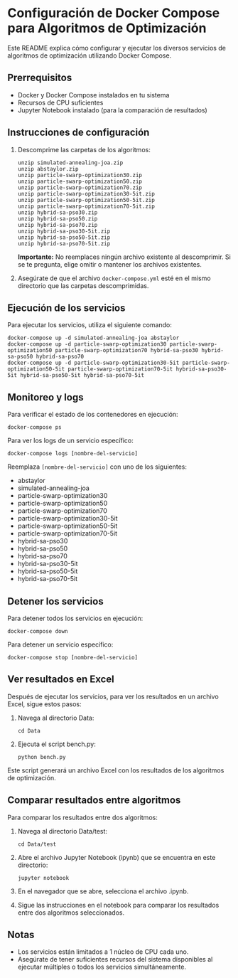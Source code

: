 # Configuración de Docker Compose para Algoritmos de Optimización

Este README explica cómo configurar y ejecutar los diversos servicios de algoritmos de optimización utilizando Docker Compose.

## Prerrequisitos

- Docker y Docker Compose instalados en tu sistema
- Recursos de CPU suficientes
- Jupyter Notebook instalado (para la comparación de resultados)

## Instrucciones de configuración

1. Descomprime las carpetas de los algoritmos:

   ```
   unzip simulated-annealing-joa.zip
   unzip abstaylor.zip
   unzip particle-swarp-optimization30.zip
   unzip particle-swarp-optimization50.zip
   unzip particle-swarp-optimization70.zip
   unzip particle-swarp-optimization30-5it.zip
   unzip particle-swarp-optimization50-5it.zip
   unzip particle-swarp-optimization70-5it.zip
   unzip hybrid-sa-pso30.zip
   unzip hybrid-sa-pso50.zip
   unzip hybrid-sa-pso70.zip
   unzip hybrid-sa-pso30-5it.zip
   unzip hybrid-sa-pso50-5it.zip
   unzip hybrid-sa-pso70-5it.zip
   ```

   **Importante:** No reemplaces ningún archivo existente al descomprimir. Si se te pregunta, elige omitir o mantener los archivos existentes.

2. Asegúrate de que el archivo `docker-compose.yml` esté en el mismo directorio que las carpetas descomprimidas.

## Ejecución de los servicios


Para ejecutar los servicios, utiliza el siguiente comando:

```
docker-compose up -d simulated-annealing-joa abstaylor
docker-compose up -d particle-swarp-optimization30 particle-swarp-optimization50 particle-swarp-optimization70 hybrid-sa-pso30 hybrid-sa-pso50 hybrid-sa-pso70 
docker-compose up -d particle-swarp-optimization30-5it particle-swarp-optimization50-5it particle-swarp-optimization70-5it hybrid-sa-pso30-5it hybrid-sa-pso50-5it hybrid-sa-pso70-5it
```

## Monitoreo y logs

Para verificar el estado de los contenedores en ejecución:

```
docker-compose ps
```

Para ver los logs de un servicio específico:

```
docker-compose logs [nombre-del-servicio]
```

Reemplaza `[nombre-del-servicio]` con uno de los siguientes:

- abstaylor
- simulated-annealing-joa
- particle-swarp-optimization30
- particle-swarp-optimization50
- particle-swarp-optimization70
- particle-swarp-optimization30-5it
- particle-swarp-optimization50-5it
- particle-swarp-optimization70-5it
- hybrid-sa-pso30
- hybrid-sa-pso50
- hybrid-sa-pso70
- hybrid-sa-pso30-5it
- hybrid-sa-pso50-5it
- hybrid-sa-pso70-5it

## Detener los servicios

Para detener todos los servicios en ejecución:

```
docker-compose down
```

Para detener un servicio específico:

```
docker-compose stop [nombre-del-servicio]
```

## Ver resultados en Excel

Después de ejecutar los servicios, para ver los resultados en un archivo Excel, sigue estos pasos:

1. Navega al directorio Data:

   ```
   cd Data
   ```

2. Ejecuta el script bench.py:
   ```
   python bench.py
   ```

Este script generará un archivo Excel con los resultados de los algoritmos de optimización.

## Comparar resultados entre algoritmos

Para comparar los resultados entre dos algoritmos:

1. Navega al directorio Data/test:

   ```
   cd Data/test
   ```

2. Abre el archivo Jupyter Notebook (ipynb) que se encuentra en este directorio:

   ```
   jupyter notebook
   ```

3. En el navegador que se abre, selecciona el archivo .ipynb.

4. Sigue las instrucciones en el notebook para comparar los resultados entre dos algoritmos seleccionados.

## Notas

- Los servicios están limitados a 1 núcleo de CPU cada uno.
- Asegúrate de tener suficientes recursos del sistema disponibles al ejecutar múltiples o todos los servicios simultáneamente.
